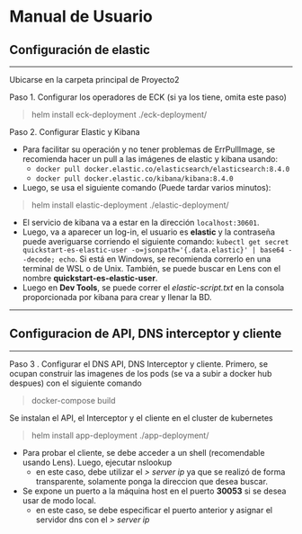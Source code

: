 # Manual de Usuario


## Configuración de elastic
----

Ubicarse en la carpeta principal de Proyecto2

Paso 1. Configurar los operadores de ECK (si ya los tiene, omita este paso)
> helm install eck-deployment ./eck-deployment/

Paso 2. Configurar Elastic y Kibana
* Para facilitar su operación y no tener problemas de ErrPullImage, se recomienda hacer un pull a las imágenes de elastic y kibana usando:
    * `docker pull docker.elastic.co/elasticsearch/elasticsearch:8.4.0`
    * `docker pull docker.elastic.co/kibana/kibana:8.4.0`
* Luego, se usa el siguiente comando (Puede tardar varios minutos):
> helm install elastic-deployment ./elastic-deployment/
* El servicio de kibana va a estar en la dirección `localhost:30601`.
* Luego, va a aparecer un log-in, el usuario es **elastic** y la contraseña puede averiguarse corriendo el siguiente comando: `kubectl get secret quickstart-es-elastic-user -o=jsonpath='{.data.elastic}' | base64 --decode; echo`. Si está en Windows, se recomienda correrlo en una terminal de WSL o de Unix. También, se puede buscar en Lens con el nombre **quickstart-es-elastic-user**.
* Luego en **Dev Tools**, se puede correr el *elastic-script.txt* en la consola proporcionada por kibana para crear y llenar la BD.

------
## Configuracion de API, DNS interceptor y cliente
------

Paso 3 . Configurar el DNS API, DNS Interceptor y cliente.
Primero, se ocupan construir las imagenes de los pods (se va a subir a docker hub despues) con el siguiente comando
> docker-compose build

Se instalan el API, el Interceptor y el cliente en el cluster de kubernetes
> helm install app-deployment ./app-deployment/

* Para probar el cliente, se debe acceder a un shell (recomendable usando Lens). Luego, ejecutar nslookup
    * en este caso, debe utilizar el *> server ip* ya que se realizó de forma transparente, solamente ponga la direccion que desea buscar. 
* Se expone un puerto a la máquina host en el puerto **30053** si se desea usar de modo local.
    - en este caso, se debe especificar el puerto anterior y asignar el servidor dns con el *> server ip*
